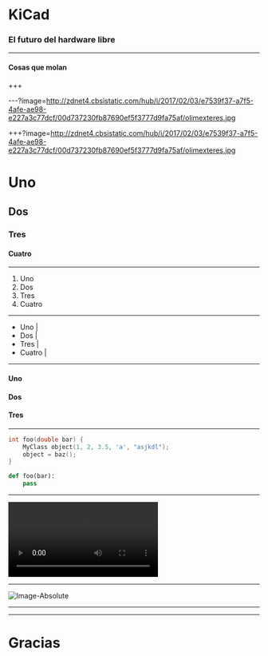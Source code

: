 # KiCad

### El futuro del hardware libre

---

#### Cosas que molan

+++

---?image=http://zdnet4.cbsistatic.com/hub/i/2017/02/03/e7539f37-a7f5-4afe-ae98-e227a3c77dcf/00d737230fb87690ef5f3777d9fa75af/olimexteres.jpg

+++?image=http://zdnet4.cbsistatic.com/hub/i/2017/02/03/e7539f37-a7f5-4afe-ae98-e227a3c77dcf/00d737230fb87690ef5f3777d9fa75af/olimexteres.jpg













# Uno
## Dos
### Tres
#### Cuatro

---

1. Uno
2. Dos
3. Tres
4. Cuatro

---

- Uno |
- Dos |
- Tres |
- Cuatro |

---

#### Uno <!-- .element: class="fragment" -->

#### Dos <!-- .element: class="fragment" -->

#### Tres <!-- .element: class="fragment" -->

---


```cpp
int foo(double bar) {
    MyClass object(1, 2, 3.5, 'a', "asjkdl");
    object = baz();
}
```

```python
def foo(bar):
    pass
```


---

![Cartoon](http://clips.vorwaerts-gmbh.de/big_buck_bunny.mp4)

---

![Image-Absolute](https://media.giphy.com/media/6vWVzDv19i3MQ/giphy.gif)

---


---

# Gracias

